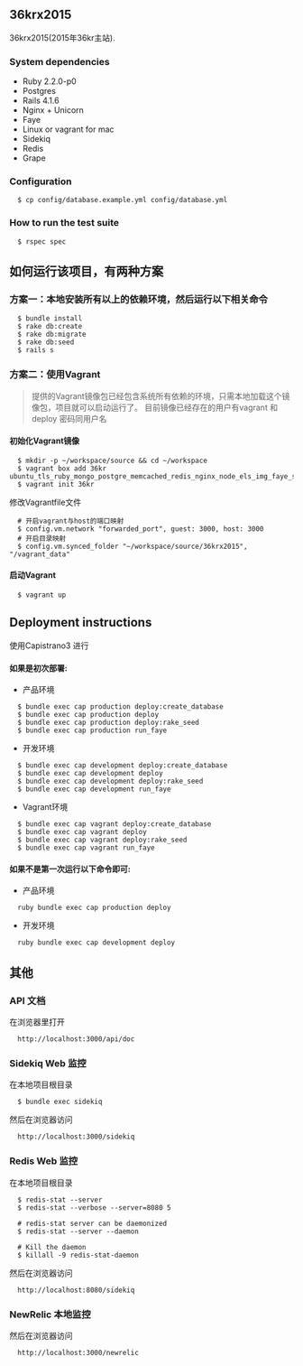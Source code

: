 ## 36krx2015

36krx2015(2015年36kr主站).

### System dependencies

* Ruby 2.2.0-p0
* Postgres
* Rails 4.1.6
* Nginx + Unicorn
* Faye
* Linux or vagrant for mac
* Sidekiq
* Redis
* Grape

### Configuration
```
  $ cp config/database.example.yml config/database.yml
```

### How to run the test suite
```
  $ rspec spec
```

## 如何运行该项目，有两种方案

### 方案一：本地安装所有以上的依赖环境，然后运行以下相关命令

```shell
  $ bundle install 
  $ rake db:create 
  $ rake db:migrate 
  $ rake db:seed 
  $ rails s 
```

### 方案二：使用Vagrant

> 提供的Vagrant镜像包已经包含系统所有依赖的环境，只需本地加载这个镜像包，项目就可以启动运行了。
 目前镜像已经存在的用户有vagrant 和 deploy 密码同用户名

#### 初始化Vagrant镜像

```shell
  $ mkdir -p ~/workspace/source && cd ~/workspace
  $ vagrant box add 36kr ubuntu_tls_ruby_mongo_postgre_memcached_redis_nginx_node_els_img_faye_sidekiq_36kr_v3.box
  $ vagrant init 36kr
```

 修改Vagrantfile文件
```shell
  # 开启vagrant与host的端口映射
  $ config.vm.network "forwarded_port", guest: 3000, host: 3000
  # 开启目录映射
  $ config.vm.synced_folder "~/workspace/source/36krx2015", "/vagrant_data"
```

#### 启动Vagrant

```shell
  $ vagrant up
```

## Deployment instructions

使用Capistrano3 进行

#### 如果是初次部署:

* 产品环境
```shell
  $ bundle exec cap production deploy:create_database
  $ bundle exec cap production deploy
  $ bundle exec cap production deploy:rake_seed
  $ bundle exec cap production run_faye
```
* 开发环境
```shell
  $ bundle exec cap development deploy:create_database
  $ bundle exec cap development deploy
  $ bundle exec cap development deploy:rake_seed
  $ bundle exec cap development run_faye
```
* Vagrant环境
```shell
  $ bundle exec cap vagrant deploy:create_database
  $ bundle exec cap vagrant deploy
  $ bundle exec cap vagrant deploy:rake_seed
  $ bundle exec cap vagrant run_faye
```

#### 如果不是第一次运行以下命令即可:

* 产品环境
```shell
  ruby bundle exec cap production deploy
```
* 开发环境
```shell
  ruby bundle exec cap development deploy
```
## 其他

### API 文档

在浏览器里打开
```shell
  http://localhost:3000/api/doc
```
### Sidekiq Web 监控

在本地项目根目录
```shell
  $ bundle exec sidekiq
```
然后在浏览器访问
```shell
  http://localhost:3000/sidekiq
```
### Redis Web 监控

在本地项目根目录
```shell
  $ redis-stat --server
  $ redis-stat --verbose --server=8080 5

  # redis-stat server can be daemonized
  $ redis-stat --server --daemon

  # Kill the daemon
  $ killall -9 redis-stat-daemon
```
然后在浏览器访问
```shell
  http://localhost:8080/sidekiq
```

### NewRelic 本地监控

然后在浏览器访问
```shell
  http://localhost:3000/newrelic
```
